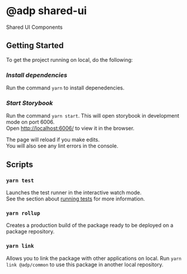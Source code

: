 # @adp shared-ui

Shared UI Components

## Getting Started

To get the project running on local, do the following:

### _Install dependencies_

Run the command `yarn` to install depenedencies.

### _Start Storybook_

Run the command `yarn start`. This will open storybook in development mode on port 6006.\
Open [http://localhost:6006/](http://localhost:6006/) to view it in the browser.

The page will reload if you make edits.\
You will also see any lint errors in the console.

## Scripts

### `yarn test`

Launches the test runner in the interactive watch mode.\
See the section about [running tests](https://facebook.github.io/create-react-app/docs/running-tests) for more information.

### `yarn rollup`

Creates a production build of the package ready to be deployed on a package repository.

### `yarn link`

Allows you to link the package with other applications on local. Run `yarn link @adp/common` to use this package in another local repository.
